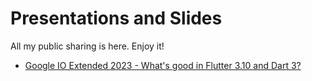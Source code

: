 # Presentations and Slides

All my public sharing is here. Enjoy it!

- [Google IO Extended 2023 - What's good in Flutter 3.10 and Dart 3?](./Google%20IO%20Extended%202023/README.md)